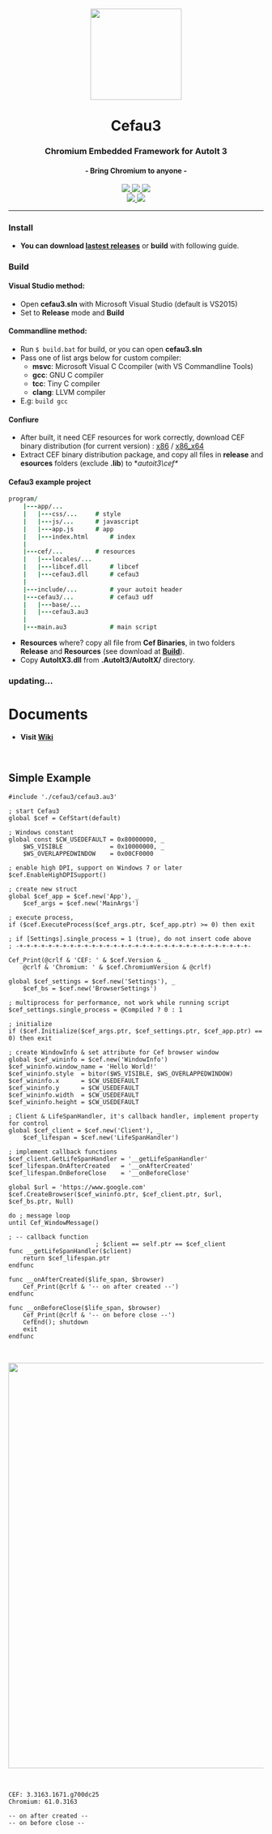 <p>
	<h1 align="center">
		<img src="https://raw.githubusercontent.com/wy3/cefau3/master/cefau3.png" width=180>
		<br>
		<br>
		Cefau3
	</h1>
	<h3 align="center">Chromium Embedded Framework for AutoIt 3</h3>
	<h4 align="center">- Bring Chromium to anyone -</h4>
	<p align="center">
		<a href="#">
			<img src="https://img.shields.io/badge/platform-win32/64/arm-lightgrey.svg?longCache=true&style=flat-square">
		</a>
		<a href="http://opensource.spotify.com/cefbuilds/index.html">
			<img src="https://img.shields.io/badge/cef-3.3163-blue.svg?longCache=true&style=flat-square">
		</a>
		<a href="#">
			<img src="https://img.shields.io/badge/chromium-61.0.3-red.svg?longCache=true&style=flat-square">
		</a>
		<br>
		<a href="https://github.com/wy3">
			<img src="https://img.shields.io/badge/author-wuuyi123-orange.svg?longCache=true&style=flat-square">
		</a>
		<a href="https://github.com/wy3/cefau3/blob/master/LICENSE">
			<img src="https://img.shields.io/badge/license-MIT-green.svg?longCache=true&style=flat-square">
		</a>
	</p>
</p>

-------
### Install

- **You can download [lastest releases](https://github.com/wy3/cefau3/releases)** or **build** with following guide.

### Build

#### Visual Studio method:
- Open **cefau3.sln** with Microsoft Visual Studio (default is VS2015)
- Set to **Release** mode and **Build**

#### Commandline method:

- Run `$ build.bat` for build, or you can open **cefau3.sln**
- Pass one of list args below for custom compiler:
	- **msvc**: Microsoft Visual C Ccompiler (with VS Commandline Tools)
	- **gcc**: GNU C compiler
	- **tcc**: Tiny C compiler
	- **clang**: LLVM compiler
- E.g: `build gcc`

#### Confiure

- After built, it need CEF resources for work correctly, download CEF binary distribution (for current version) : [x86](http://opensource.spotify.com/cefbuilds/cef_binary_3.3163.1671.g700dc25_windows32_minimal.tar.bz2) / [x86_x64](http://opensource.spotify.com/cefbuilds/cef_binary_3.3163.1671.g700dc25_windows64_minimal.tar.bz2)
- Extract CEF binary distribution package, and copy all files in **release** and **esources** folders (exclude **.lib**) to **autoit3\cef\**

#### Cefau3 example project

```j
program/
	|---app/...
	|	|---css/...		# style
	|	|---js/...		# javascript
	|	|---app.js		# app
	|	|---index.html		# index
	|
	|---cef/...			# resources
	|	|---locales/...
	|	|---libcef.dll		# libcef
	|	|---cefau3.dll		# cefau3
	|
	|---include/...			# your autoit header
	|---cefau3/...			# cefau3 udf
	|	|---base/...
	|	|---cefau3.au3
	|
	|---main.au3			# main script
```

- **Resources** where? copy all file from **Cef Binaries**, in two folders **Release** and **Resources** (see download at [**Build**](https://github.com/wy3/cefau3/blob/master/README.md#build-or)).
- Copy **AutoItX3.dll** from **.AutoIt3/AutoItX/** directory.

### updating...

# Documents
- **Visit [Wiki](https://github.com/wy3/cefau3/wiki)**
<br>

## Simple Example

```au3
#include './cefau3/cefau3.au3'

; start Cefau3
global $cef = CefStart(default)

; Windows constant
global const $CW_USEDEFAULT = 0x80000000, _
    $WS_VISIBLE             = 0x10000000, _
    $WS_OVERLAPPEDWINDOW    = 0x00CF0000

; enable high DPI, support on Windows 7 or later
$cef.EnableHighDPISupport()

; create new struct
global $cef_app = $cef.new('App'), _
    $cef_args = $cef.new('MainArgs')

; execute process,
if ($cef.ExecuteProcess($cef_args.ptr, $cef_app.ptr) >= 0) then exit

; if [Settings].single_process = 1 (true), do not insert code above
; -+-+-+-+-+-+-+-+-+-+-+-+-+-+-+-+-+-+-+-+-+-+-+-+-+-+-+-+-+-+-+-+-

Cef_Print(@crlf & 'CEF: ' & $cef.Version & _
    @crlf & 'Chromium: ' & $cef.ChromiumVersion & @crlf)

global $cef_settings = $cef.new('Settings'), _
    $cef_bs = $cef.new('BrowserSettings')

; multiprocess for performance, not work while running script
$cef_settings.single_process = @Compiled ? 0 : 1

; initialize
if ($cef.Initialize($cef_args.ptr, $cef_settings.ptr, $cef_app.ptr) == 0) then exit

; create WindowInfo & set attribute for Cef browser window
global $cef_wininfo = $cef.new('WindowInfo')
$cef_wininfo.window_name = 'Hello World!'
$cef_wininfo.style  = bitor($WS_VISIBLE, $WS_OVERLAPPEDWINDOW)
$cef_wininfo.x      = $CW_USEDEFAULT
$cef_wininfo.y      = $CW_USEDEFAULT
$cef_wininfo.width  = $CW_USEDEFAULT
$cef_wininfo.height = $CW_USEDEFAULT

; Client & LifeSpanHandler, it's callback handler, implement property for control
global $cef_client = $cef.new('Client'), _
    $cef_lifespan = $cef.new('LifeSpanHandler')

; implement callback functions
$cef_client.GetLifeSpanHandler = '__getLifeSpanHandler'
$cef_lifespan.OnAfterCreated   = '__onAfterCreated'
$cef_lifespan.OnBeforeClose    = '__onBeforeClose'

global $url = 'https://www.google.com'
$cef.CreateBrowser($cef_wininfo.ptr, $cef_client.ptr, $url, $cef_bs.ptr, Null)

do ; message loop
until Cef_WindowMessage()

; -- callback function
                        ; $client == self.ptr == $cef_client
func __getLifeSpanHandler($client)
    return $cef_lifespan.ptr
endfunc

func __onAfterCreated($life_span, $browser)
    Cef_Print(@crlf & '-- on after created --')
endfunc

func __onBeforeClose($life_span, $browser)
    Cef_Print(@crlf & '-- on before close --')
    CefEnd(); shutdown
    exit
endfunc
```

<br>

<p align="center">
	<img src="https://i.imgur.com/TOY8syh.png" width=800>
</p>

<br>

```batch
CEF: 3.3163.1671.g700dc25
Chromium: 61.0.3163

-- on after created --
-- on before close --
```

